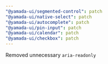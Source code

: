 ```yaml
---
"@yamada-ui/segmented-control": patch
"@yamada-ui/native-select": patch
"@yamada-ui/autocomplete": patch
"@yamada-ui/pin-input": patch
"@yamada-ui/calendar": patch
"@yamada-ui/checkbox": patch
---
```


Removed unnecessary `aria-readonly`
